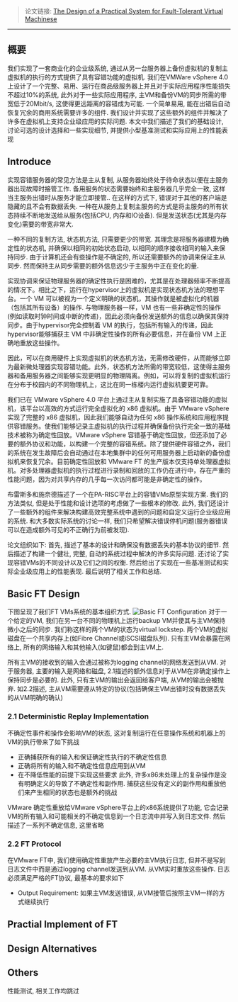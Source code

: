 > 论文链接: [The Design of a Practical System for Fault-Tolerant Virtual Machinese](https://pdoasail.mit.edu/6.824/papers/vm-ft.pdf)
___
## 概要

我们实现了一套商业化的企业级系统, 通过从另一台服务器上备份虚拟机的复制主虚拟机的执行的方式提供了具有容错功能的虚拟机. 我们在VMWare vSphere 4.0上设计了一个完整、易用、运行在商品级服务器上并且对于实际应用程序性能损失不超过10%的系统, 此外对于一些实际应用程序, 主VM和备份VM的同步所需的带宽低于20Mbit/s, 这使得更远距离的容错成为可能. 一个简单易用, 能在出错后自动恢复冗余的商用系统需要许多的组件. 我们设计并实现了这些额外的组件并解决了许多在虚拟机上支持企业级应用的实际问题. 本文中我们描述了我们的基础设计, 讨论可选的设计选择和一些实现细节, 并提供小型基准测试和实际应用上的性能表现
## Introduce

实现容错服务器的常见方法是主从复制, 从服务器始终处于待命状态以便在主服务器出现故障时接管工作. 备用服务的状态需要始终和主服务器几乎完全一致, 这样当主服务出错时从服务才能立即接管.. 在这样的方式下, 错误对于其他的客户端是隐藏的且不会有数据丢失. 一种在从服务上复制主服务的方式是将主服务的所有状态持续不断地发送给从服务(包括CPU, 内存和IO设备). 但是发送状态(尤其是内存变化)需要的带宽非常大.

一种不同的复制方法, 状态机方法, 只需要更少的带宽. 其理念是将服务器建模为确定性的状态机, 并确保以相同的初始状态启动, 以相同的顺序接收相同的输入来保持同步. 由于计算机还会有些操作是不确定的, 所以还需要额外的协调来保证主从同步. 然而保持主从同步需要的额外信息远少于主服务中正在变化的量.

实现协调来保证物理服务器的确定性执行是困难的，尤其是在处理器频率不断提高的情况下。相比之下，运行在hypervisor上的虚拟机是实现状态机方法的理想平台。一个 VM 可以被视为一个定义明确的状态机，其操作就是被虚拟化的机器（包括其所有设备）的操作. 与物理服务器一样，VM 也有一些非确定性的操作 (例如读取时钟时间或中断的传递)，因此必须向备份发送额外的信息以确保其保持同步。由于hypervisor完全控制着 VM 的执行，包括所有输入的传递，因此hypervisor能够捕获主 VM 中非确定性操作的所有必要信息，并在备份 VM 上正确地重放这些操作。

因此，可以在商用硬件上实现虚拟机的状态机方法，无需修改硬件，从而能够立即为最新微处理器实现容错功能。此外，状态机方法所需的带宽较低，这使得主服务器和备用服务器之间能够实现更明显的物理隔离。例如，可以将复制的虚拟机运行在分布于校园内的不同物理机上，这比在同一栋楼内运行虚拟机要更可靠。

我们已在 VMware vSphere 4.0 平台上通过主从复制实施了具备容错功能的虚拟机，该平台以高效的方式运行完全虚拟化的 x86 虚拟机。由于 VMware vSphere 实现了完整的 x86 虚拟机，因此我们能够自动为任何 x86 操作系统和应用程序提供容错服务。使我们能够记录主虚拟机的执行过程并确保备份执行完全一致的基础技术被称为确定性回放。VMware vSphere 容错基于确定性回放，但还添加了必要的额外协议和功能，以构建一个完整的容错系统。除了提供硬件容错之外，我们的系统在发生故障后会自动通过在本地集群中的任何可用服务器上启动新的备份虚拟机来恢复冗余。目前确定性回放和 VMware FT 的生产版本仅支持单处理器虚拟机。对多处理器虚拟机的执行过程进行录制和回放的工作仍在进行中，存在严重的性能问题，因为对共享内存的几乎每一次访问都可能是非确定性的操作。

布雷斯多和施奈德描述了一个在PA-RISC平台上的容错VMs原型实现方案. 我们的方法类似, 但是处于性能和设计选项的考虑做了一些根本的修改. 此外, 我们还设计了一些额外的组件来解决构建高效完整系统中遇到的问题和自定义运行企业级应用的系统. 和大多数实际系统的讨论一样, 我们只希望解决错误停机问题(服务器错误可以在造成额外可见的不正确行为前被发现).

论文组织如下: 首先, 描述了基本的设计和确保没有数据丢失的基本协议的细节. 然后描述了构建一个健壮, 完整, 自动的系统过程中解决的许多实际问题. 还讨论了实现容错VMs的不同设计以及它们之间的权衡. 然后给出了实现在一些基准测试和实际企业级应用上的性能表现. 最后说明了相关工作和总结.
## Basic FT Design

下图呈现了我们FT VMs系统的基本组织方式.
![Basic FT Configuration](../../../Basic%20FT%20Configuration.png)
对于一个给定的VM, 我们在另一台不同的物理机上运行backup VM并使其与主VM保持微小之后的同步. 我们称这样的两个VM的状态为virtual lockstep. 两个VM的虚拟磁盘在一个共享内存上(如Fibre Channel或iSCSI磁盘队列). 只有主VM会暴露在网络上, 所有的网络输入和其他输入(如键鼠)都会到主VM上.

所有主VM的接收到的输入会通过被称为logging channel的网络发送到从VM. 对于服务器, 主要的输入是网络和磁盘, 2.1描述的额外信息对于从VM在非确定操作上保持同步是必要的. 此外, 只有主VM的输出会返回给客户端, 从VM的输出会被抛弃. 如2.2描述, 主从VM需要遵从特定的协议(包括确保主VM出错时没有数据丢失的从VM明确的确认)
### 2.1 Deterministic Replay Implementation

不确定性事件和操作会影响VM的状态, 这对复制运行在任意操作系统和机器上的VM的执行带来了如下挑战
- 正确捕获所有的输入和保证确定性执行的不确定性信息
- 正确将所有的输入和不确定性信息应用到从VM
- 在不降低性能的前提下实现这些要求
此外, 许多x86未处理上的复杂操作是没有明确定义的导致了不确定性和副作用. 捕获这些没有定义的副作用和重放他们来产生相同的状态也是额外的挑战

VMware 确定性重放给VMware vSphere平台上的x86系统提供了功能, 它会记录VM的所有输入和可能相关的不确定信息到一个日志流中并写入到日志文件. 然后描述了一系列不确定信息, 这里省略
### 2.2 FT Protocol

在VMware FT中, 我们使用确定性重放产生必要的主VM执行日志, 但并不是写到日志文件中而是通过logging channel发送到从VM. 从VM实时重放这些操作. 日志必须满足严格的FT协议, 最基本的要求如下
- Output Requirement: 如果主VM发送错误, 从VM接管后按照主VM一样的方式继续执行

## Practial Implement of FT
## Design Alternatives
## Others

性能测试, 相关工作均跳过